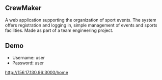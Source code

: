 ## CrewMaker
A web application supporting the organization of sport
events. The system offers registration and logging in,
simple management of events and sports facilities. Made as
part of a team engineering project.
## Demo
* Username: user
* Password: user

http://156.17.130.96:3000/home
